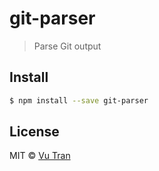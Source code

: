 # git-parser

> Parse Git output

## Install

```bash
$ npm install --save git-parser
```

## License

MIT © [Vu Tran](https://github.com/vutran/)
